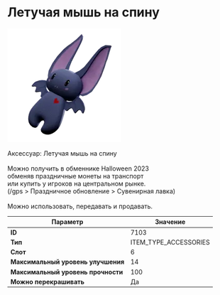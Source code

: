 # Летучая мышь на спину

![Item Image](../img/7103.webp?raw=true)

Аксессуар: Летучая мышь на спину<br><br>Можно получить в обменнике Halloween 2023<br>обменяв праздничные монеты на транспорт<br>или купить у игроков на центральном рынке.<br>(/gps > Праздничное обновление > Сувенирная лавка)<br><br>Можно использовать, передавать и продавать.


| Параметр | Значение |
|----------|----------|
| **ID** | 7103 |
| **Тип** | ITEM_TYPE_ACCESSORIES |
| **Слот** | 6 |
| **Максимальный уровень улучшения** | 14 |
| **Максимальный уровень прочности** | 100 |
| **Можно перекрашивать** | Да |

